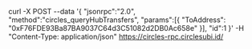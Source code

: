 curl -X POST --data '{
"jsonrpc":"2.0",
"method":"circles_queryHubTransfers",
"params":[{
  "ToAddress": "0xF76FDE93Ba87BA9037C64d3C51082d2DB0Ac658e"
}],
"id":1
}' -H "Content-Type: application/json" https://circles-rpc.circlesubi.id/